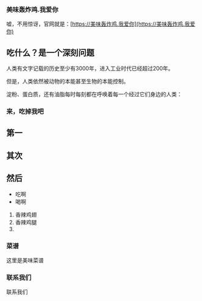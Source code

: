 ### 美味轰炸鸡.我爱你

嘘，不用惊讶，官网就是：[https://美味轰炸鸡.我爱你](https://美味轰炸鸡.我爱你)



## 吃什么？是一个深刻问题

人类有文字记载的历史至少有3000年，进入工业时代已经超过200年。

但是，人类依然被动物的本能甚至生物的本能控制。

淀粉、蛋白质，还有油脂每时每刻都在呼唤着每一个经过它们身边的人类：

### 来，吃掉我吧





## 第一
## 其次
## 然后

- 吃啊
- 喝啊

1. 香辣鸡翅
2. 香辣鸡腿
3. 



### 菜谱

这里是美味菜谱

### 联系我们

联系我们
